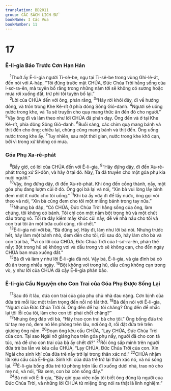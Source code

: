 ```yaml
---
translation: BD2011
group: CÁC SÁCH LỊCH-SỬ
bookName: I Các Vua 
bookNumber: 11
---
```


<div class="title"><h1>17</h1><h3>Ê-li-gia Báo Trước Cơn Hạn Hán</h3></div>
<span class="verse 1vua_17_1"> <sup>1</sup>Thuở ấy Ê-li-gia người Ti-sê-be, ngụ tại Ti-sê-be trong vùng Ghi-lê-át, đến nói với A-háp, “Tôi đứng trước mặt CHÚA, Ðức Chúa Trời hằng sống của I-sơ-ra-ên, mà tuyên bố rằng trong những năm tới sẽ không có sương hoặc mưa rơi xuống đất, trừ phi tôi tuyên bố lại.”<br/></span>
<span class="verse 1vua_17_2"> <sup>2</sup>Lời của CHÚA đến với ông, phán rằng, </span>
<span class="verse 1vua_17_3"><sup>3</sup>“Hãy rời khỏi đây, đi về hướng đông, và trốn trong Khe Kê-rít ở phía đông Sông Giô-đanh. </span>
<span class="verse 1vua_17_4"><sup>4</sup>Ngươi sẽ uống nước trong khe, và Ta sẽ truyền cho quạ mang thức ăn đến đó cho ngươi.” </span>
<span class="verse 1vua_17_5"><sup>5</sup>Vậy ông đi và làm theo như lời CHÚA đã phán dạy. Ông đến và ở tại Khe Kê-rít, phía đông Sông Giô-đanh. </span>
<span class="verse 1vua_17_6"><sup>6</sup>Buổi sáng, các chim quạ mang bánh và thịt đến cho ông; chiều lại, chúng cũng mang bánh và thịt đến. Ông uống nước trong khe ấy. </span>
<span class="verse 1vua_17_7"><sup>7</sup>Tuy nhiên, sau một thời gian, nước trong khe khô cạn, bởi vì trong xứ không có mưa.<br/></span>
<div class="title"><h3>Góa Phụ Xa-rê-phát</h3></div>
<span class="verse 1vua_17_8"> <sup>8</sup>Bấy giờ, có lời của CHÚA đến với Ê-li-gia, </span>
<span class="verse 1vua_17_9"><sup>9</sup>“Hãy đứng dậy, đi đến Xa-rê-phát trong xứ Si-đôn, và hãy ở tại đó. Này, Ta đã truyền cho một góa phụ kia nuôi ngươi.”<br/></span>
<span class="verse 1vua_17_10"> <sup>10</sup>Vậy, ông đứng dậy, đi đến Xa-rê-phát. Khi ông đến cổng thành, nầy, một góa phụ đang lượm củi ở đó. Ông gọi bà lại và nói, “Xin bà vui lòng lấy bình đem một ít nước cho tôi uống.” </span>
<span class="verse 1vua_17_11"><sup>11</sup>Khi bà ấy vừa đi để lấy nước, ông gọi vói theo và nói, “Xin bà cũng đem cho tôi một miếng bánh trong tay nữa.”<br/></span>
<span class="verse 1vua_17_12"> <sup>12</sup>Nhưng bà đáp, “Có CHÚA, Ðức Chúa Trời hằng sống của ông, làm chứng, tôi không có bánh. Tôi chỉ còn một nắm bột trong hũ và một chút dầu trong vò. Tôi ra đây kiếm mấy khúc củi nầy, để về nhà nấu cho tôi và con trai tôi ăn một bữa cuối cùng, rồi chết.”<br/></span>
<span class="verse 1vua_17_13"> <sup>13</sup>Ê-li-gia nói với bà, “Bà đừng sợ. Hãy đi, làm như lời bà nói. Nhưng trước hết, hãy làm một bánh nhỏ, đem đến cho tôi, rồi sau đó, hãy làm cho bà và con trai bà, </span>
<span class="verse 1vua_17_14"><sup>14</sup>vì có lời của CHÚA, Ðức Chúa Trời của I-sơ-ra-ên, phán thế nầy: Bột trong hũ sẽ không vơi và dầu trong vò sẽ không cạn, cho đến ngày CHÚA ban mưa xuống đất.”<br/></span>
<span class="verse 1vua_17_15"> <sup>15</sup>Bà đi và làm y như lời Ê-li-gia đã nói. Vậy bà, Ê-li-gia, và gia đình bà có đủ ăn trong nhiều ngày. </span>
<span class="verse 1vua_17_16"><sup>16</sup>Bột không vơi trong hũ, dầu cũng không cạn trong vò, y như lời của CHÚA đã cậy Ê-li-gia phán bảo.<br/></span>
<div class="title"><h3>Ê-li-gia Cầu Nguyện cho Con Trai của Góa Phụ Ðược Sống Lại</h3></div>
<span class="verse 1vua_17_17"> <sup>17</sup>Sau đó ít lâu, đứa con trai của góa phụ chủ nhà đau nặng. Cơn bịnh của đứa trẻ mỗi lúc một trầm trọng đến nỗi nó tắt thở. </span>
<span class="verse 1vua_17_18"><sup>18</sup>Bà đến nói với Ê-li-gia, “Người của Ðức Chúa Trời ôi. Ông đến để hại tôi chăng? Ông đến để nhắc lại tội lỗi của tôi, làm cho con tôi phải chết chăng?”<br/></span>
<span class="verse 1vua_17_19"> <sup>19</sup>Nhưng ông đáp với bà, “Hãy trao con trai bà cho tôi.” Ông bồng đứa trẻ từ tay mẹ nó, đem nó lên phòng trên lầu, nơi ông ở, rồi đặt đứa trẻ trên giường ông nằm. </span>
<span class="verse 1vua_17_20"><sup>20</sup>Ðoạn ông kêu cầu CHÚA, “Lạy CHÚA, Ðức Chúa Trời của con. Tại sao Ngài nỡ giáng họa trên góa phụ nầy, người đã cho con tá túc, mà để cho con trai của bà ấy chết đi?” </span>
<span class="verse 1vua_17_21"><sup>21</sup>Rồi ông sấp mình trên người đứa trẻ ba lần và kêu cầu CHÚA, “Lạy CHÚA, Ðức Chúa Trời của con. Xin Ngài cho sinh khí của đứa trẻ nầy trở lại trong thân xác nó.” </span>
<span class="verse 1vua_17_22"><sup>22</sup>CHÚA nhậm lời kêu cầu của Ê-li-gia. Sinh khí của đứa trẻ trở lại thân xác nó, và nó sống lại. </span>
<span class="verse 1vua_17_23"><sup>23</sup>Ê-li-gia bồng đứa trẻ từ phòng trên lầu đi xuống dưới nhà, trao nó cho mẹ nó, và nói, “Bà xem, con bà còn sống đây.”<br/></span>
<span class="verse 1vua_17_24"> <sup>24</sup>Bà nói với Ê-li-gia, “Bây giờ qua việc nầy tôi biết ông đúng là người của Ðức Chúa Trời, và những lời CHÚA từ miệng ông nói ra thật là linh nghiệm.”<br/></span>
